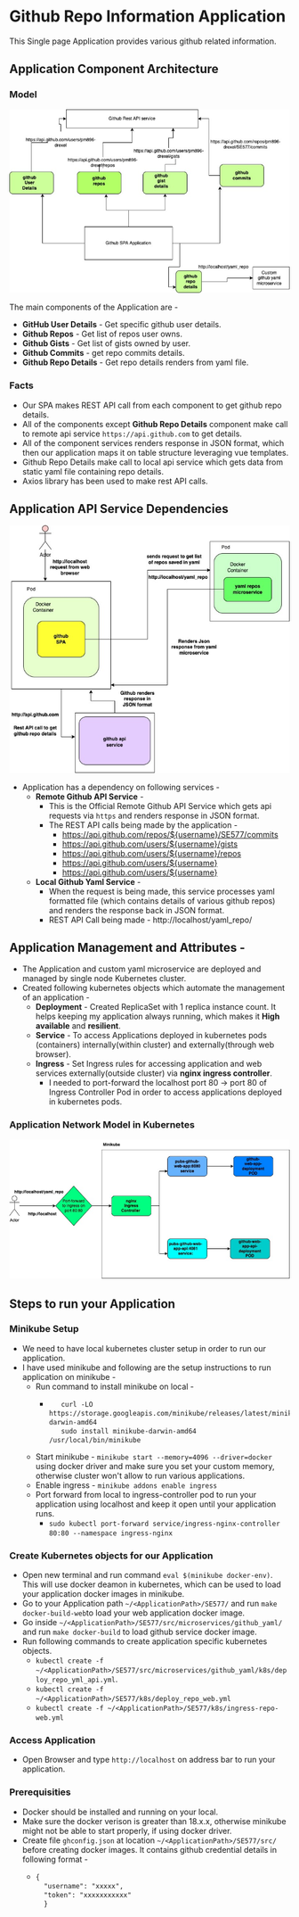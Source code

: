 # Github Repo Information Application
This Single page Application provides various github related information.

## Application Component Architecture
### Model
![alt text](https://github.com/pm896-drexel/SE577/blob/proj-final/images/spa_components.jpg?raw=true)

The main components of the Application are -
* **GitHub User Details** - Get specific github user details.
* **Github Repos** - Get list of repos user owns.
* **Github Gists** - Get list of gists owned by user.
* **Github Commits** - get repo commits details.
* **Github Repo Details** - Get repo details renders from yaml file.

### Facts
* Our SPA makes REST API call from each component to get github repo details.
* All of the components except **Github Repo Details** component make  call to remote api service ``https://api.github.com`` to get details.
* All of the component services renders response in JSON format, which then our application maps it on table structure leveraging vue templates.
* Github Repo Details make call to local api service which gets data from static yaml file containing repo details.
* Axios library has been used to make rest API calls.

## Application API Service Dependencies

![alt text](https://github.com/pm896-drexel/SE577/blob/proj-final/images/pod_communication.jpg?raw=true)

* Application has a dependency on following services -
  * **Remote Github API Service** -
    * This is the Official Remote Github API Service which gets api requests via ``https`` and renders response in JSON format.
    * The REST API calls being made by the application -
      * https://api.github.com/repos/${username}/SE577/commits
      * https://api.github.com/users/${username}/gists
      * https://api.github.com/users/${username}/repos
      * https://api.github.com/users/${username}
      * https://api.github.com/users/${username}
  * **Local Github Yaml Service** -
    * When the request is being made, this service processes yaml formatted file (which contains details of various github repos) and renders the response back in JSON format.
    * REST API Call being made - http://localhost/yaml_repo/

## Application Management and Attributes -
* The Application and custom yaml microservice are deployed and managed by single node Kubernetes cluster.
* Created following kubernetes objects which automate the management of an application -
  * **Deployment** - Created ReplicaSet with 1 replica instance count. It helps keeping my application always running, which makes it **High available** and **resilient**.
  * **Service** - To access Applications deployed in kubernetes pods (containers) internally(within cluster) and externally(through web browser).
  * **Ingress** - Set Ingress rules for accessing application and web services externally(outside cluster) via **nginx ingress controller**.
    * I needed to port-forward the localhost port 80 -> port 80 of Ingress Controller Pod in order to access applications deployed in kubernetes pods.

### Application Network Model in Kubernetes
![alt text](https://github.com/pm896-drexel/SE577/blob/proj-final/images/project_model_new.jpg?raw=true)


## Steps to run your Application

### Minikube Setup
* We need to have local kubernetes cluster setup in order to run our application.
* I have used minikube and following are the setup instructions to run application on minikube -
  * Run command to install minikube on local -
    * ```
         curl -LO https://storage.googleapis.com/minikube/releases/latest/minikube-darwin-amd64
         sudo install minikube-darwin-amd64 /usr/local/bin/minikube

  * Start minikube - ``minikube start --memory=4096 --driver=docker`` using docker driver and make sure you set your custom memory, otherwise cluster won't allow to run various applications.
  * Enable ingress - ``minikube addons enable ingress``
  * Port forward from local to ingress-controller pod to run your application using localhost and keep it open until your application runs.
    * ``sudo kubectl port-forward service/ingress-nginx-controller 80:80 --namespace ingress-nginx``

### Create Kubernetes objects for our Application

* Open new terminal and run command ``eval $(minikube docker-env)``. This will use docker deamon in kubernetes, which can be  used to load your application docker images in minikube.
* Go to your Application path ``~/<ApplicationPath>/SE577/`` and run ``make docker-build-web``to load your web application docker image.
* Go inside ``~/<ApplicationPath>/SE577/src/microservices/github_yaml/`` and run ``make docker-build`` to load github service docker image.
* Run following commands to create application specific kubernetes objects.
  * ``kubectl create -f ~/<ApplicationPath>/SE577/src/microservices/github_yaml/k8s/deploy_repo_yml_api.yml``.
  * ``kubectl create -f ~/<ApplicationPath>/SE577/k8s/deploy_repo_web.yml``
  * ``kubectl create -f ~/<ApplicationPath>/SE577/k8s/ingress-repo-web.yml``

### Access Application
* Open Browser and type ``http://localhost`` on address bar  to run your application.

### Prerequisities

* Docker should be installed and running on your local.
* Make sure the docker verison is greater than 18.x.x, otherwise minikube might not be able to start properly, if using docker driver.
* Create file ``ghconfig.json`` at location ``~/<ApplicationPath>/SE577/src/`` before creating docker images. It contains github credential details in following format -
  * ```
    {
      "username": "xxxxx",
      "token": "xxxxxxxxxxx"
      }

